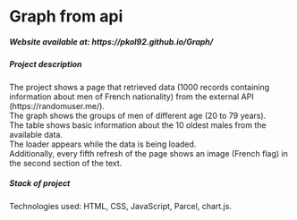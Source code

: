 # Graph from api

<h5>Website available at: https://pkol92.github.io/Graph/ </h5>
<h5>Project description</h5>
The project shows a page that retrieved data (1000 records containing information about men of French nationality) from the external API (https://randomuser.me/).
<br>The graph shows the groups of men of different age (20 to 79 years).
<br>The table shows basic information about the 10 oldest males from the available data.
<br>The loader appears while the data is being loaded.
<br>Additionally, every fifth refresh of the page shows an image (French flag) in the second section of the text.
<br>
<h5>Stack of project</h5>
Technologies used: HTML, CSS, JavaScript, Parcel, chart.js.
